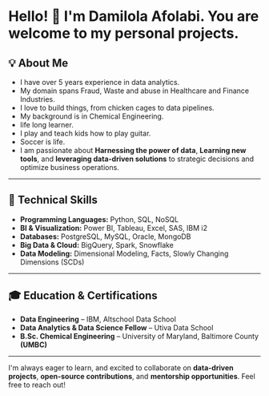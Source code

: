 # Hello! 👋 I'm Damilola Afolabi. You are welcome to my personal projects.

## 💡 About Me
- I have over 5 years experience in data analytics.
- My domain spans Fraud, Waste and abuse in Healthcare and Finance Industries.
- I love to build things, from chicken cages to data pipelines.
- My background is in Chemical Engineering.
- life long learner.
- I play and teach kids how to play guitar.
- Soccer is life.
- I am passionate about **Harnessing the power of data**, **Learning new tools**, and **leveraging data-driven solutions** to strategic decisions and optimize business operations.

---

## 🔧 Technical Skills
- **Programming Languages:** Python, SQL, NoSQL  
- **BI & Visualization:** Power BI, Tableau, Excel, SAS, IBM i2  
- **Databases:** PostgreSQL, MySQL, Oracle, MongoDB  
- **Big Data & Cloud:** BigQuery, Spark, Snowflake  
- **Data Modeling:** Dimensional Modeling, Facts, Slowly Changing Dimensions (SCDs)  

---

## 🎓 Education & Certifications
- **Data Engineering** – IBM, Altschool Data School
- **Data Analytics & Data Science Fellow** – Utiva Data School  
- **B.Sc. Chemical Engineering** – University of Maryland, Baltimore County **(UMBC)**  

---

I'm always eager to learn, and excited to collaborate on **data-driven projects**, **open-source contributions**, and **mentorship opportunities**. Feel free to reach out!
